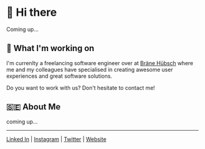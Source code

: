 # 👋 Hi there

Coming up...

## 🎒 What I'm working on

I'm currenlty a freelancing software engineer over at [Bräne Hübsch](https://github.com/Brane-Hubsch) where me and my colleagues have specialised in creating awesome user experiences and great software solutions.

Do you want to work with us? Don't hesitate to contact me!

## 🇸🇪 About Me

coming up...

---

[Linked In](https://www.linkedin.com/in/albinhubsch/) | [Instagram](https://www.instagram.com/albinhubsch/) | [Twitter](https://twitter.com/albinhubsch) | [Website](http://albinhubsch.se)

